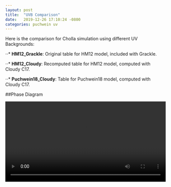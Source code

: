 ```yaml
---
layout: post
title:  "UVB Comparison"
date:   2019-12-26 17:10:24 -0800
categories: puchwein uv
---
```


Here is the comparison for Cholla simulation using different UV Backgrounds:

⋅⋅* **HM12_Grackle**: Original table for HM12 model, included with Grackle.

⋅⋅* **HM12_Cloudy**: Recomputed table for HM12 model, computed with Cloudy C17.

⋅⋅* **Puchwein18_Cloudy**: Table for Puchwein18 model, computed with Cloudy C17.

##Phase Diagram

<div style="text-align: center">
<video src="{{ site.url }}assets/videos/phase_diagram_uvb_comparison.mp4" width="100%"  height="auto" controls preload> </video>
</div>